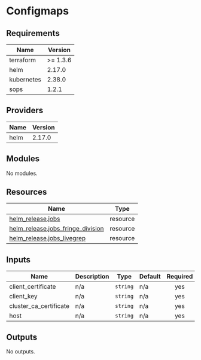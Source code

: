 # Configmaps


<!-- BEGIN_TF_DOCS -->
## Requirements

| Name | Version |
|------|---------|
| terraform | >= 1.3.6 |
| helm | 2.17.0 |
| kubernetes | 2.38.0 |
| sops | 1.2.1 |

## Providers

| Name | Version |
|------|---------|
| helm | 2.17.0 |

## Modules

No modules.

## Resources

| Name | Type |
|------|------|
| [helm_release.jobs](https://registry.terraform.io/providers/hashicorp/helm/2.17.0/docs/resources/release) | resource |
| [helm_release.jobs_fringe_division](https://registry.terraform.io/providers/hashicorp/helm/2.17.0/docs/resources/release) | resource |
| [helm_release.jobs_livegrep](https://registry.terraform.io/providers/hashicorp/helm/2.17.0/docs/resources/release) | resource |

## Inputs

| Name | Description | Type | Default | Required |
|------|-------------|------|---------|:--------:|
| client\_certificate | n/a | `string` | n/a | yes |
| client\_key | n/a | `string` | n/a | yes |
| cluster\_ca\_certificate | n/a | `string` | n/a | yes |
| host | n/a | `string` | n/a | yes |

## Outputs

No outputs.
<!-- END_TF_DOCS -->
